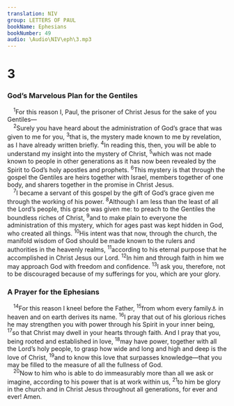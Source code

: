 ```yaml
---
translation: NIV
group: LETTERS OF PAUL
bookName: Ephesians 
bookNumber: 49
audio: \Audio\NIV\eph\3.mp3
---
```


<div class="title"><h1>3</h1><h3>God’s Marvelous Plan for the Gentiles </h3></div>
<span class="verse eph_3_1"> <sup>1</sup>For this reason I, Paul, the prisoner of Christ Jesus for the sake of you Gentiles— <br/></span>
<span class="verse eph_3_2"> <sup>2</sup>Surely you have heard about the administration of God’s grace that was given to me for you, </span>
<span class="verse eph_3_3"><sup>3</sup>that is, the mystery made known to me by revelation, as I have already written briefly. </span>
<span class="verse eph_3_4"><sup>4</sup>In reading this, then, you will be able to understand my insight into the mystery of Christ, </span>
<span class="verse eph_3_5"><sup>5</sup>which was not made known to people in other generations as it has now been revealed by the Spirit to God’s holy apostles and prophets. </span>
<span class="verse eph_3_6"><sup>6</sup>This mystery is that through the gospel the Gentiles are heirs together with Israel, members together of one body, and sharers together in the promise in Christ Jesus. <br/></span>
<span class="verse eph_3_7"> <sup>7</sup>I became a servant of this gospel by the gift of God’s grace given me through the working of his power. </span>
<span class="verse eph_3_8"><sup>8</sup>Although I am less than the least of all the Lord’s people, this grace was given me: to preach to the Gentiles the boundless riches of Christ, </span>
<span class="verse eph_3_9"><sup>9</sup>and to make plain to everyone the administration of this mystery, which for ages past was kept hidden in God, who created all things. </span>
<span class="verse eph_3_10"><sup>10</sup>His intent was that now, through the church, the manifold wisdom of God should be made known to the rulers and authorities in the heavenly realms, </span>
<span class="verse eph_3_11"><sup>11</sup>according to his eternal purpose that he accomplished in Christ Jesus our Lord. </span>
<span class="verse eph_3_12"><sup>12</sup>In him and through faith in him we may approach God with freedom and confidence. </span>
<span class="verse eph_3_13"><sup>13</sup>I ask you, therefore, not to be discouraged because of my sufferings for you, which are your glory. <br/></span>
<div class="title"><h3>A Prayer for the Ephesians </h3></div>
<span class="verse eph_3_14"> <sup>14</sup>For this reason I kneel before the Father, </span>
<span class="verse eph_3_15"><sup>15</sup>from whom every family<a data-toggle="tooltip" data-placement="bottom" title="The Greek for family (patria ) is derived from the Greek for father (pater ).">⚓</a> in heaven and on earth derives its name. </span>
<span class="verse eph_3_16"><sup>16</sup>I pray that out of his glorious riches he may strengthen you with power through his Spirit in your inner being, </span>
<span class="verse eph_3_17"><sup>17</sup>so that Christ may dwell in your hearts through faith. And I pray that you, being rooted and established in love, </span>
<span class="verse eph_3_18"><sup>18</sup>may have power, together with all the Lord’s holy people, to grasp how wide and long and high and deep is the love of Christ, </span>
<span class="verse eph_3_19"><sup>19</sup>and to know this love that surpasses knowledge—that you may be filled to the measure of all the fullness of God. <br/></span>
<span class="verse eph_3_20"> <sup>20</sup>Now to him who is able to do immeasurably more than all we ask or imagine, according to his power that is at work within us, </span>
<span class="verse eph_3_21"><sup>21</sup>to him be glory in the church and in Christ Jesus throughout all generations, for ever and ever! Amen. <br/></span>
